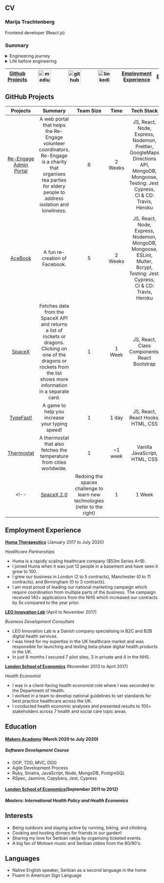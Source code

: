 ## CV

### Marija Trachtenberg
Frontend developer (React.js)  

### Summary

  <details close>
<summary>Engineering journey</summary>
 <br>
After spending the past year learning how to code simple games in Python I decided that I really enjoyed programming and wanted to switch full time. I enrolled in Makers Academy 16 week full-stack bootcamp and recently graduated. I’m looking for a front-end role and I have been spending my time on side projects growing my React.js skills. I have been learning how to use different tools such as React Bootstrap and Styled Components. I am also getting the hang of using React Hooks after having been used to Class Components. My next step is to redo some of my projects so that I can learn how to use TypeScript.
 </details>
 
   <details close>
<summary>Life before engineering</summary>
 <br>
Prior to engineering I worked in healthcare for 9 years in a variety of client-facing roles. This includes 5.5 years in health tech startups doing business development (Huma, formerly Medopad, and LEO Innovation Lab). I also worked in healthcare policy as a health economist for the other 3.5 years (London School of Economics and seconded to the Department of Health). I have loved working in those roles and am looking for my next engineering role. I believe that the skills that I bring from my non-engineering background (negotiation, communication, and people skills) will be positive additions to an engineering team.
 </details>
 
|[Github Projects](#chapter-1)|<a href="https://medium.com/swlh/the-how-to-set-up-ci-cd-for-your-project-using-travis-ci-heroku-mongodb-fa305c10581a"> <img src="./medium.png" alt="medium" hspace="20" height="42" width="42"></a>|<a href="https://github.com/Tracht"><img src="./github.png" alt="github" hspace="20" height="42" width="42"></a>| <a href="https://www.linkedin.com/in/marijatrachtenberg/"><img src="./linkedin.png" alt="linkedin" height="42" hspace="20" width="42"></a>|[Employment Experience](#chapter-2)|[Education](#chapter-3)|
|:-:|:-:|:-:|:-:|:-:|:-:|

## GitHub Projects <a name="chapter-1"></a>

|Projects|Summary|Team Size|Time|Tech Stack|
|:-:|:-:|:-:|:-:|:-:|
|[Re-Engage Admin Portal](https://github.com/Tracht/Re-Engage)|A web portal that helps the Re-Engage volunteer coordinators. Re-Engage is a charity that organises tea parties for eldery people to address isolation and loneliness.|6|2 Weeks|JS, React, Node, Express, Nodemon, Prettier, GoogleMaps Directions API, MongoDB, Mongoose, <br> Testing: Jest, Cypress, <br> CI & CD: Travis, Heroku|
|[AceBook](https://github.com/Tracht/AceBook)|A fun re-creation of Facebook.|5|2 Weeks|JS, React, Node, Express, Nodemon, MongoDB, Mongoose, ESLint, Multer, Bcrypt, <br> Testing: Jest, Cypress, <br>CI & CD: Travis, Heroku|
|[SpaceX](https://github.com/Tracht/spacex)|Fetches data from the SpaceX API and returns a list of rockets or dragons. Clicking on one of the dragons or rockets from the list shows more information in a separate card.|1|1 Week|JS, React, Class Components, React Bootstrap|
|[TypeFast!](https://github.com/Tracht/TypeFast)|A game to help you increase your typing speed!|1|1 day|JS, React, React Hooks, HTML, CSS |
|[Thermostat](https://github.com/Tracht/Thermostat)|A thermostat that also fetches the temperature from cities worldwide.|1|~1 week|Vanilla JavaScript, HTML, CSS|
<!--|[SpaceX 2.0](https://github.com/Tracht/spacex-hooks)|Redoing the spacex challenge to learn new technologies (refer to the right)|1|1 Week|JS, React Hooks, Styled Components, Modal, Axios|-->

## Employment Experience <a name="chapter-2"></a>

**[Huma Therapeutics](https://huma.com)** (January 2017 to July 2020)

*Healthcare Partnerships*
- Huma is a rapidly scaling healthcare company ($53m Series A+B). 
- I joined Huma when it was just 12 people in a basement and have seen it grow to 100. 
- I grew our business in London (2 to 5 contracts), Manchester (0 to 11 contracts); and Birmingham (0 to 3 contracts).
- I am most proud of leading our national marketing campaign which require coordination from multiple parts of the business. The campaign received 140+ applications from the NHS which increased our contracts by 5x compared to the year prior.

**[LEO Innovation Lab](https://leoinnovationlab.com)** (April to November 2017)

*Business Development Consultant*
- LEO Innovation Lab is a Danish company specialising in B2C and B2B digital health services. 
- I was hired for my expertise in the UK healthcare market and was responsible for launching and testing beta-phase digital health products in the UK. 
- In just 8 months I secured 7 pilot sites, 3 in private and 4 in the NHS. 

**[London School of Economics](http://www.lse.ac.uk)** (November 2013 to April 2017)

*Health Economist*
- I was in a client-facing health economist role where I was seconded to the Department of Health. 
- I worked in a team to develop national guidelines to set standards for best practice healthcare across the UK.
- I conducted health economic analyses and presented results to 100+ stakeholders across 7 health and social care topic areas.

## Education <a name="chapter-3"></a>

#### [Makers Academy](https://makers.tech) (March 2020 to July 2020)
##### Software Development Course #####
- OOP, TDD, MVC, DDD
- Agile Development Process
- Ruby, Sinatra, JavaScript, Node, MongoDB, PostgreSQL
- RSpec, Jasmine, Capybara, Jest, Cypress

#### [London School of Economics](http://www.lse.ac.uk)(September 2011 to 2012)
##### Masters: International Health Policy and Health Economics #####

## Interests <a name="chapter-4"></a>
- Being outdoors and staying active by running, biking, and climbing.
- Cooking and hosting dinners for friends in our garden!
- Sharing my love for Serbian rakija by organising ticketed events. 
- A big fan of Motown music and Serbian oldies from the 80/90's. 

## Languages <a name="chapter-5"></a>
- Native English speaker, Serbian as a second language in the home
- Fluent in American Sign Language
